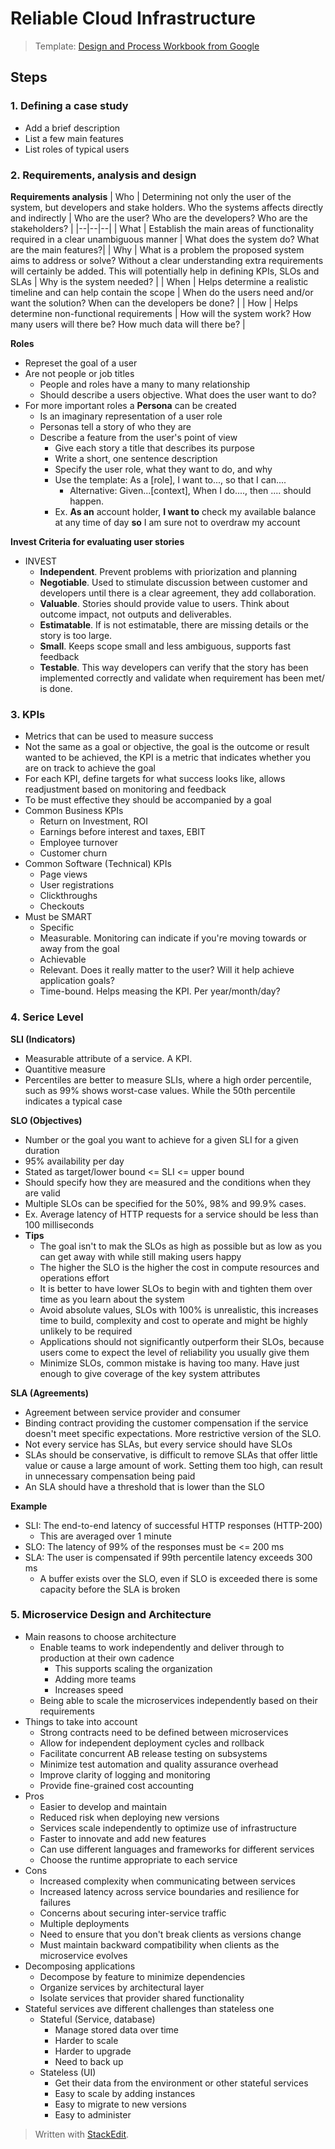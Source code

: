 
# Reliable Cloud Infrastructure

> Template: [Design and Process Workbook from Google ](https://docs.google.com/presentation/d/1gg6PTfgLNqh6CKXZ-k-HjHGKq5n3uz9OBXBG_K43TC4/edit?usp=sharing)

## Steps

### 1. Defining a case study
- Add a brief description
- List a few main features
- List roles of typical users

### 2. Requirements, analysis and design

**Requirements analysis**
| Who | Determining not only the user of the system, but developers and stake holders. Who the systems affects directly and indirectly  | Who are the user? Who are the developers? Who are the stakeholders? |
|--|--|--|
| What | Establish the main areas of functionality required in a clear unambiguous manner | What does the system do? What are the main features?|
| Why | What is a problem the proposed system aims to address or solve? Without a clear understanding extra requirements will certainly be added. This will potentially help in defining KPIs, SLOs and SLAs | Why is the system needed? |
| When | Helps determine a realistic timeline and can help contain the scope | When do the users need and/or want the solution? When can the developers be done? |
| How | Helps determine non-functional requirements | How will the system work? How many users will there be? How much data will there be?  |

**Roles**
- Represet the goal of a user
- Are not people or job titles
	- People and roles have a many to many relationship
	- Should describe a users objective. What does the user want to do?
- For more important roles a **Persona** can be created
	- Is an imaginary representation of a user role
	- Personas tell a story of who they are
	- Describe a feature from the user's point of view
		- Give each story a title that describes its purpose
		- Write a short, one sentence description
		- Specify the user role, what they want to do, and why
		- Use the template: As a [role], I want to..., so that I can....
			- Alternative: Given...[context], When I do...., then .... should happen.
		- Ex. **As an** account holder, **I want to** check my available balance at any time of day **so** I am sure not to overdraw my account

**Invest Criteria for evaluating user stories**
- INVEST
	- **Independent**. Prevent problems with priorization and planning
	- **Negotiable**. Used to stimulate discussion between customer and developers until there is a clear agreement, they add collaboration.
	- **Valuable**. Stories should provide value to users. Think about outcome impact, not outputs and deliverables.
	- **Estimatable**. If is not estimatable, there are missing details or the story is too large.
	- **Small**. Keeps scope small and less ambiguous, supports fast feedback
	- **Testable**. This way developers can verify that the story has been implemented correctly and validate when requirement has been met/ is done.


###  3. KPIs
- Metrics that can be used to measure success
- Not the same as a goal or objective, the goal is the outcome or result wanted to be achieved, the KPI is a metric that indicates whether you are on track to achieve the goal
- For each KPI, define targets for what success looks like, allows readjustment based on monitoring and feedback
- To be must effective they should be accompanied by a goal
- Common Business KPIs
	- Return on Investment, ROI
	- Earnings before interest and taxes, EBIT
	- Employee turnover
	- Customer churn
- Common Software (Technical) KPIs
	- Page views
	- User registrations
	- Clickthroughs
	- Checkouts
- Must be SMART
	- Specific
	- Measurable. Monitoring can indicate if you're moving towards or away from the goal
	- Achievable
	- Relevant. Does it really matter to the user? Will it help achieve application goals?
	- Time-bound. Helps measing the KPI. Per year/month/day?

### 4. Serice Level

**SLI (Indicators)**
- Measurable attribute of a service. A KPI.
- Quantitive measure
- Percentiles are better to measure SLIs, where a high order percentile, such as 99% shows worst-case values. While the 50th percentile indicates a typical case

**SLO (Objectives)**
- Number or the goal you want to achieve for a given SLI for a given duration
- 95% availability per day
- Stated as target/lower bound <= SLI <= upper bound
- Should specify how they are measured and the conditions when they are valid
- Multiple SLOs can be specified for the 50%, 98% and 99.9% cases.
- Ex. Average latency of HTTP requests for a service should be less than 100 milliseconds
- **Tips**
	- The goal isn't to mak the SLOs as high as possible but as low as you can get away with while still making users happy
	- The higher the SLO is the higher the cost in compute resources and operations effort
	- It is better to have lower SLOs to begin with and tighten them over time as you learn about the system
	- Avoid absolute values, SLOs with 100% is unrealistic, this increases time to build, complexity and cost to operate and might be highly unlikely to be required
	- Applications should not significantly outperform their SLOs, because users come to expect the level of reliability you usually give them
	- Minimize SLOs, common mistake is having too many. Have just enough to give coverage of the key system attributes

**SLA (Agreements)**
- Agreement between service provider and consumer
- Binding contract providing the customer compensation if the service doesn't meet specific expectations. More restrictive version of the SLO.
- Not every service has SLAs, but every service should have SLOs
- SLAs should be conservative, is difficult to remove SLAs that offer little value or cause a large amount of work. Setting them too high, can result in unnecessary compensation being paid
- An SLA should have a threshold that is lower than the SLO

**Example**
- SLI: The end-to-end latency of successful HTTP responses (HTTP-200)
	- This are averaged over 1 minute
- SLO: The latency of 99% of the responses must be <= 200 ms
- SLA: The user is compensated if 99th percentile latency exceeds 300 ms
	- A buffer exists over the SLO, even if SLO is exceeded there is some capacity before the SLA is broken

### 5. Microservice Design and Architecture

- Main reasons to choose architecture
	- Enable teams to work independently and deliver through to production at their own cadence
		- This supports scaling the organization
		- Adding more teams
		- Increases speed
	- Being able to scale the microservices independently based on their requirements
- Things to take into account
	- Strong contracts need to be defined between microservices
	- Allow for independent deployment cycles and rollback
	- Facilitate concurrent AB release testing on subsystems
	- Minimize test automation and quality assurance overhead
	- Improve clarity of logging and monitoring
	- Provide fine-grained cost accounting
- Pros
	- Easier to develop and maintain
	- Reduced risk when deploying new versions
	- Services scale independently to optimize use of infrastructure
	- Faster to innovate and add new features
	- Can use different languages and frameworks for different services
	- Choose the runtime appropriate to each service
- Cons
	- Increased complexity when communicating between services
	- Increased latency across service boundaries and resilience for failures
	- Concerns about securing inter-service traffic
	- Multiple deployments
	- Need to ensure that you don't break clients as versions change
	- Must maintain backward compatibility when clients as the microservice evolves
- Decomposing applications
	- Decompose by feature to minimize dependencies
	- Organize services by architectural layer
	- Isolate services that provider shared functionality
- Stateful services ave different challenges than stateless one
	- Stateful (Service, database)
		- Manage stored data over time
		- Harder to scale
		- Harder to upgrade
		- Need to back up
	- Stateless (UI)
		- Get their data from the environment or other stateful services
		- Easy to scale by adding instances
		- Easy to migrate to new versions
		- Easy to administer

> Written with [StackEdit](https://stackedit.io/).
<!--stackedit_data:
eyJoaXN0b3J5IjpbNDUzMDI0NTAxLC0yNjAxMjQwNDEsMTQ0OD
Q0NTE0OCwxMzM3MDg1MDQ1LC0xNjg0NTQ5OTldfQ==
-->